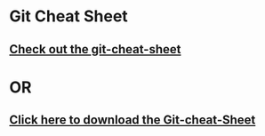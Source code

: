 # Git Cheat Sheet
## [Check out the git-cheat-sheet](Git-Cheat-Sheet.pdf)

# OR

## [Click here to download the Git-cheat-Sheet](Git-Cheat-Sheet.pdf?raw=true)

